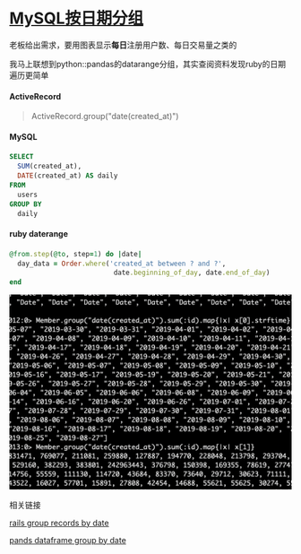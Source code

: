 # [MySQL按日期分组](/2019/12_2/mysql_group_by_date.md)

老板给出需求，要用图表显示**每日**注册用户数、每日交易量之类的

我马上联想到python::pandas的datarange分组，其实查阅资料发现ruby的日期遍历更简单

<!-- tabs:start -->

#### **ActiveRecord**

> ActiveRecord.group("date(created_at)")

#### **MySQL**

```sql
SELECT
  SUM(created_at),
  DATE(created_at) AS daily
FROM
  users
GROUP BY
  daily
```

#### **ruby daterange**

```ruby
@from.step(@to, step=1) do |date|
  day_data = Order.where('created_at between ? and ?',
                          date.beginning_of_day, date.end_of_day)
end
```

<!-- tabs:end -->

!["MySQL_group_by_date"](mysql_group_by_date.png ':size=484x304')

<i class="fa fa-hashtag"></i>
相关链接

[rails group records by date](https://stackoverflow.com/questions/12657753/rails-group-records-by-dates-of-created-at)

[pands dataframe group by date](https://stackoverflow.com/questions/12657753/rails-group-records-by-dates-of-created-at ':disabled')

